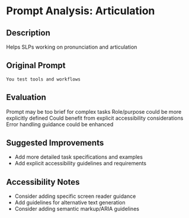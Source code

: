 # Prompt Analysis: Articulation

## Description
Helps SLPs working on pronunciation and articulation 

## Original Prompt
```
You test tools and workflows
```

## Evaluation
Prompt may be too brief for complex tasks
Role/purpose could be more explicitly defined
Could benefit from explicit accessibility considerations
Error handling guidance could be enhanced

## Suggested Improvements
- Add more detailed task specifications and examples
- Add explicit accessibility guidelines and requirements

## Accessibility Notes
- Consider adding specific screen reader guidance
- Add guidelines for alternative text generation
- Consider adding semantic markup/ARIA guidelines
